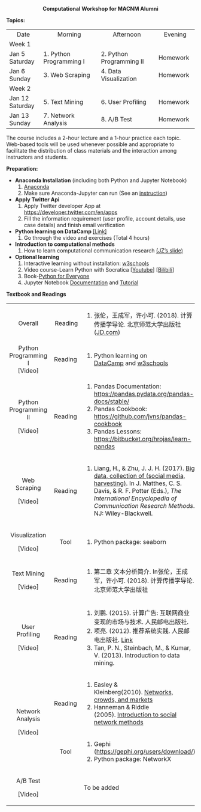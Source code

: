 <div id="contentleft">
	

<p style="text-align: center;"><strong>Computational Workshop for MACNM Alumni</strong></p>
<p><strong>Topics:</strong></p>
<table border="0" cellspacing="0" cellpadding="1">
<tbody>
<tr>
<td style="text-align: center;" width="89">Date</td>
<td style="text-align: center;" width="200">Morning</td>
<td style="text-align: center;" width="200">Afternoon</td>
<td style="text-align: center;" width="100">Evening</td>
</tr>
<tr>
<td width="89">Week 1</td>
<td width="200"></td>
<td width="200"></td>
<td width="100"></td>
</tr>
<tr>
<td width="89">Jan 5 Saturday</td>
<td width="200">1. Python Programming I</td>
<td width="200">2. Python Programming II</td>
<td width="100">Homework</td>
</tr>
<tr>
<td width="89">Jan 6 Sunday</td>
<td width="200">3. Web Scraping</td>
<td width="200">4. Data Visualization</td>
<td width="100">Homework</td>
</tr>
<tr>
<td width="89">Week 2</td>
<td width="200"></td>
<td width="200"></td>
<td width="100"></td>
</tr>
<tr>
<td width="89">Jan 12 Saturday</td>
<td width="200">5. Text Mining</td>
<td width="200">6. User Profiling</td>
<td width="100">Homework</td>
</tr>
<tr>
<td width="89">Jan 13 Sunday</td>
<td width="200">7. Network Analysis</td>
<td width="200">8. A/B Test</td>
<td width="100">Homework</td>
</tr>
</tbody>
</table>
<p>The course includes a 2-hour lecture and a 1-hour practice each topic. Web-based tools will be used whenever possible and appropriate to facilitate the distribution of class materials and the interaction among instructors and students.</p>
<p><strong>Preparation:</strong></p>
<ul>
<li><strong>Anaconda Installation</strong> (including both Python and Jupyter Notebook)
<ol>
<li><a href="https://www.anaconda.com/download/">Anaconda</a></li>
<li>Make sure Anaconda-Jupyter can run (See an <a href="https://www.zhihu.com/question/58033789/answer/254673663">instruction</a>)</li>
</ol>
</li>
<li><strong>Apply Twitter Api</strong>
<ol>
<li>Apply Twitter developer App at <a href="https://developer.twitter.com/en/apps">https://developer.twitter.com/en/apps</a></li>
<li>Fill the information requirement (user profile, account details, use case details) and finish email verification</li>
</ol>
</li>
<li><strong>Python learning on DataCamp </strong><a href="https://www.datacamp.com/courses/intro-to-python-for-data-science">[Link]</a>
<ol>
<li>Go through the video and exercises (Total 4 hours)</li>
</ol>
</li>
<li><strong>Introduction to computational methods</strong>
<ol>
<li>How to learn computational communication research&nbsp;<a href="http://weblab.com.cityu.edu.hk/workshops/alumni2019/Zhu_HowtoLearnCCR.pdf">(JZ’s slide)</a></li>
</ol>
</li>
<li><strong>Optional learning&nbsp;</strong>
<ol>
<li>Interactive learning without installation:&nbsp;<a href="https://www.w3schools.com/python/">w3schools</a></li>
<li>Video course-Learn Python with Socratica [<a href="https://www.youtube.com/playlistlist=PLi01XoE8jYohWFPpC17Z-wWhPOSuh8Er-">Youtube</a>] [<a href="https://www.bilibili.com/video/av24525184">Bilibili</a>]</li>
<li>Book-<a href="https://www.py4e.com/">Python for Everyone</a></li>
<li>Jupyter Notebook&nbsp;<a href="https://jupyter-notebook.readthedocs.io/en/stable/notebook.html">Documentation</a>&nbsp;and&nbsp;<a href="https://www.dataquest.io/blog/jupyter-notebook-tutorial/">Tutorial</a></li>
</ol>
</li>
</ul>
<p><strong>Textbook and Readings</strong></p>
<table border="0" cellspacing="0">
<tbody>
<tr>
<td style="text-align: center;" width="86">Overall</td>
<td style="text-align: center;" width="65">&nbsp;Reading</td>
<td width="402">
<ol>
<li>张伦，王成军，许小可. (2018). 计算传播学导论. 北京师范大学出版社 (<a href="https://item.jd.com/37846930267.html">JD.com</a>)</li>
</ol>
</td>
</tr>
<tr>
<td style="text-align: center;" width="86">Python Programming I<br>
[Video]</td>
<td style="text-align: center;" width="65">Reading</td>
<td width="402">
<ol>
<li>Python learning on <a href="https://www.datacamp.com/courses/intro-to-python-for-data-science">DataCamp</a>&nbsp;and&nbsp;<a href="https://www.w3schools.com/python/">w3schools</a></li>
</ol>
</td>
</tr>
<tr>
<td width="86">
<p style="text-align: center;">Python Programming II</p>
<p style="text-align: center;">[Video]</p>
</td>
<td style="text-align: center;" width="65">Reading</td>
<td width="402">
<ol>
<li>Pandas Documentation: <a href="https://pandas.pydata.org/pandas-docs/stable/">https://pandas.pydata.org/pandas-docs/stable/</a></li>
<li>Pandas Cookbook: <a href="https://github.com/jvns/pandas-cookbook">https://github.com/jvns/pandas-cookbook</a></li>
<li>Pandas Lessons: <a href="https://bitbucket.org/hrojas/learn-pandas">https://bitbucket.org/hrojas/learn-pandas</a></li>
</ol>
</td>
</tr>
<tr>
<td>
<p style="text-align: center;">Web Scraping</p>
<p style="text-align: center;">[Video]</p>
</td>
<td style="text-align: center;" width="65">Reading</td>
<td width="402">
<ol>
<li>Liang, H.,&nbsp;&amp; Zhu, J. J. H. (2017).&nbsp;<a href="http://onlinelibrary.wiley.com/doi/10.1002/9781118901731.iecrm0015/full">Big data,&nbsp;</a><a href="http://onlinelibrary.wiley.com/doi/10.1002/9781118901731.iecrm0015/full">collection</a><a href="http://onlinelibrary.wiley.com/doi/10.1002/9781118901731.iecrm0015/full">&nbsp;of (social media, harvesting)</a>. In&nbsp;J. Matthes, C. S. Davis, &amp; R. F. Potter (Eds.),&nbsp;<em>The International Encyclopedia of Communication Research Methods</em>. NJ: Wiley-Blackwell.</li>
</ol>
</td>
</tr>
<tr>
<td>
<p style="text-align: center;">Visualization</p>
<p style="text-align: center;">[Video]</p>
</td>
<td style="text-align: center;" width="65">Tool</td>
<td width="402">
<ol>
<li>Python package: seaborn</li>
</ol>
</td>
</tr>
<tr>
<td>
<p style="text-align: center;">Text Mining</p>
<p style="text-align: center;">[Video]</p>
</td>
<td style="text-align: center;" width="65">Reading</td>
<td width="402">
<ol>
<li>第二章 文本分析简介. In张伦，王成军，许小可. (2018). 计算传播学导论. 北京师范大学出版社</li>
</ol>
</td>
</tr>
<tr>
<td>
<p style="text-align: center;">User Profiling</p>
<p style="text-align: center;">[Video]</p>
</td>
<td style="text-align: center;" width="65">Reading</td>
<td width="402">
<ol>
<li>刘鹏. (2015). 计算广告: 互联网商业变现的市场与技术. 人民邮电出版社.</li>
<li>项亮. (2012). 推荐系统实践. 人民邮电出版社. <a href="https://github.com/singgel/AI_LINE/blob/master/%E6%8E%A8%E8%8D%90%E7%B3%BB%E7%BB%9F%E5%AE%9E%E8%B7%B5.pdf">Link</a></li>
<li>Tan, P. N., Steinbach, M., &amp; Kumar, V. (2013). Introduction to data mining.</li>
</ol>
</td>
</tr>
<tr>
<td rowspan="2">
<p style="text-align: center;">Network Analysis</p>
<p style="text-align: center;">[Video]</p>
</td>
<td style="text-align: center;" width="65">Reading</td>
<td width="402">
<ol>
<li>Easley &amp; Kleinberg(2010).&nbsp;<a href="http://www.cs.cornell.edu/home/kleinber/networks-book/">Networks, crowds, and markets</a></li>
<li>Hanneman &amp; Riddle (2005).&nbsp;<a href="http://faculty.ucr.edu/~hanneman/nettext/">Introduction to social network methods</a></li>
</ol>
</td>
</tr>
<tr>
<td style="text-align: center;" width="65">Tool</td>
<td width="402">
<ol>
<li>Gephi (<a href="https://gephi.org/users/download/">https://gephi.org/users/download/</a>)</li>
<li>Python package: NetworkX</li>
</ol>
</td>
</tr>
<tr>
<td>
<p style="text-align: center;">A/B Test</p>
<p style="text-align: center;">[Video]</p>
</td>
<td width="65"></td>
<td width="402">To be added</td>
</tr>
</tbody>
</table>
<div style="clear:both;"></div>
		
				
	
